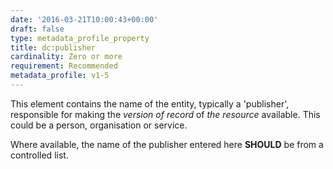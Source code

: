 ```yaml
---
date: '2016-03-21T10:00:43+00:00'
draft: false
type: metadata_profile_property
title: dc:publisher
cardinality: Zero or more
requirement: Recommended
metadata_profile: v1-5
---
```

This element contains the name of the entity, typically a &#39;publisher&#39;, responsible for making the *version of record* of *the resource* available. This could be a person, organisation or service.

Where available, the name of the publisher entered here **SHOULD** be from a controlled list.

